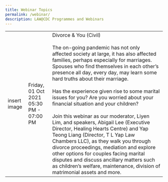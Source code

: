 ```yaml
---
title: Webinar Topics
permalink: /webinar/
description: LAW@CDC Programmes and Webinars
---
```

|  | | |
| -------- | -------- | -------- |
| insert image | Friday, 01 Oct 2021 <br>  05:30 PM - 07:00 PM <br>  | Divorce & You (Civil) <br><br>The on-going pandemic has not only affected society at large, it has also affected families, perhaps especially for marriages. Spouses who find themselves in each other’s presence all day, every day, may learn some hard truths about their marriage. <br> <br>Has the experience given rise to some marital issues for you? Are you worried about your financial situation and your children? <br> <br>Join this webinar as our moderator, Liyen Lim, and speakers, Abigail Lee (Executive Director, Healing Hearts Centre) and Yap Teong Liang (Director, T L Yap Law Chambers LLC), as they walk you through divorce proceedings, mediation and explore other options for couples facing marital disputes and discuss ancillary matters such as children’s welfare, maintenance, division of matrimonial assets and more.   |